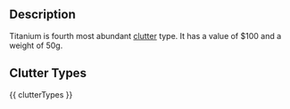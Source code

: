 ## Description
Titanium is fourth most abundant [clutter](/clutter "All Clutter Types") type. It has a value of $100 and a weight of 50g.

## Clutter Types
{{ clutterTypes }}
